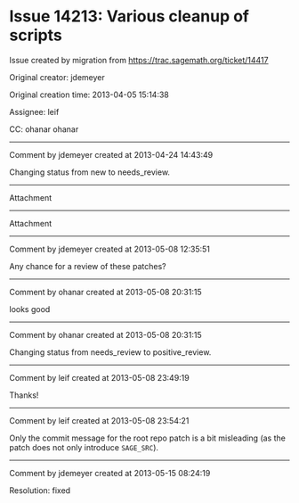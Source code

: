 # Issue 14213: Various cleanup of scripts

Issue created by migration from https://trac.sagemath.org/ticket/14417

Original creator: jdemeyer

Original creation time: 2013-04-05 15:14:38

Assignee: leif

CC:  ohanar ohanar




---

Comment by jdemeyer created at 2013-04-24 14:43:49

Changing status from new to needs_review.


---

Attachment


---

Attachment


---

Comment by jdemeyer created at 2013-05-08 12:35:51

Any chance for a review of these patches?


---

Comment by ohanar created at 2013-05-08 20:31:15

looks good


---

Comment by ohanar created at 2013-05-08 20:31:15

Changing status from needs_review to positive_review.


---

Comment by leif created at 2013-05-08 23:49:19

Thanks!


---

Comment by leif created at 2013-05-08 23:54:21

Only the commit message for the root repo patch is a bit misleading (as the patch does not only introduce `SAGE_SRC`).


---

Comment by jdemeyer created at 2013-05-15 08:24:19

Resolution: fixed
